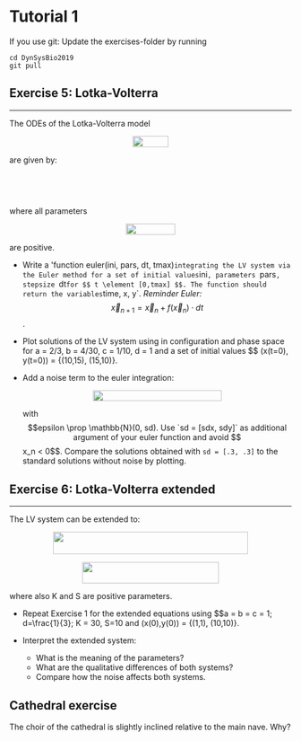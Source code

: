 # Tutorial 1

If you use git: Update the exercises-folder by running

```
cd DynSysBio2019
git pull
```

## Exercise 5: Lotka-Volterra
--------------------------

The ODEs of the Lotka-Volterra model <p align="center"><img src="/Exercises/tex/8bcc0f5c2ef0a9448134c41aa890d8bd.svg?invert_in_darkmode&sanitize=true" align=middle width=63.5301579pt height=19.754775149999997pt/></p> are given by:
<p align="center"><img src="/Exercises/tex/98d8bbc57f7059f7685d1b48902d6c60.svg?invert_in_darkmode&sanitize=true" align=middle width=209.65521225pt height=16.438356pt/></p>
<p align="center"><img src="/Exercises/tex/55fc8c73dd9f3ccf1c01c4a9c5e11474.svg?invert_in_darkmode&sanitize=true" align=middle width=208.0894827pt height=16.438356pt/></p>
where all parameters <p align="center"><img src="/Exercises/tex/9900db81b613fdfaf9d965044e507557.svg?invert_in_darkmode&sanitize=true" align=middle width=88.08035445pt height=19.6365114pt/></p> are positive.

-   Write a 'function euler(ini, pars, dt, tmax)`
    integrating the LV system via the Euler method for a set of initial
    values `ini`, parameters `pars`, stepsize `dt` for $$ t \element [0,tmax] $$.
    The function should return the variables `time, x, y`. *Reminder Euler:*
    $$ \vec x_{n+1} = \vec x_n + f(\vec x_n) \cdot dt $$.

-   Plot solutions of the LV system using in configuration
    and phase space for a = 2/3, b =
    4/30, c = 1/10, d = 1 and a set of initial values $$ (x(t=0),
    y(t=0)) = {(10,15), (15,10)}.
-   Add a noise term to the euler integration:<p align="center"><img src="/Exercises/tex/e62b3adc3fe3642314f58d0e66a7745e.svg?invert_in_darkmode&sanitize=true" align=middle width=229.69435664999997pt height=19.57873335pt/></p> with $$epsilon \prop \mathbb{N}(0, sd).
    Use `sd = [sdx, sdy]` as additional argument of your
    euler function and avoid $$ x_n < 0$$. Compare
    the solutions obtained with `sd = [.3, .3]` to the standard
    solutions without noise by plotting.



## Exercise 6: Lotka-Volterra extended
-----------------------------------

The LV system can be extended to:
<p align="center"><img src="/Exercises/tex/8571fce56d0ac4c0abebdfda7e67f37e.svg?invert_in_darkmode&sanitize=true" align=middle width=347.55668805pt height=39.452455349999994pt/></p>
<p align="center"><img src="/Exercises/tex/dcec65e3d2a2aa99b8f4e84e14e28f77.svg?invert_in_darkmode&sanitize=true" align=middle width=243.15317895pt height=38.83491479999999pt/></p>
where also K and S are positive parameters.

-   Repeat Exercise 1 for the extended equations using $$a = b = c = 1; d=\frac{1}{3}; K
    = 30, S=10 and (x(0),y(0)) = {(1,1), (10,10)}.

-   Interpret the extended system:
    -   What is the meaning of the parameters?
    -   What are the qualitative differences of both systems?
    -   Compare how the noise affects both systems.



## Cathedral exercise

The choir of the cathedral is slightly inclined relative to the main
nave. Why?

